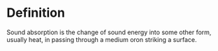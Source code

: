 # Definition

Sound absorption is the change of sound energy into some other form,
usually heat, in passing through a medium oron striking a surface.
